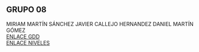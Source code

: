 ## GRUPO 08
MIRIAM MARTÍN SÁNCHEZ
JAVIER CALLEJO HERNANDEZ
DANIEL MARTÍN GÓMEZ</br>
[ENLACE GDD](https://drive.google.com/file/d/1eCAoDSHqZ04yI6FUBx04r1BjEwFmgX1U/view)</br>
[ENLACE NIVELES](https://drive.google.com/file/d/1czDdzC3BLSDlTO7xIkhvCJdo4v1XJPSz/view)
